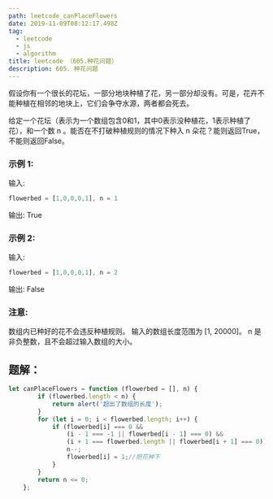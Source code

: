 ```yaml
---
path: leetcode_canPlaceFlowers
date: 2019-11-09T08:12:17.498Z
tag:
  - leetcode
  - js
  - algorithm
title: leetcode （605.种花问题）
description: 605. 种花问题
---
```

假设你有一个很长的花坛，一部分地块种植了花，另一部分却没有。可是，花卉不能种植在相邻的地块上，它们会争夺水源，两者都会死去。

给定一个花坛（表示为一个数组包含0和1，其中0表示没种植花，1表示种植了花），和一个数 n 。能否在不打破种植规则的情况下种入 n 朵花？能则返回True，不能则返回False。

### 示例 1:

输入: 
```javascript
flowerbed = [1,0,0,0,1], n = 1
```
输出: True

### 示例 2:

输入: 
```javascript
flowerbed = [1,0,0,0,1], n = 2
```
输出: False

### 注意:

数组内已种好的花不会违反种植规则。
输入的数组长度范围为 [1, 20000]。
n 是非负整数，且不会超过输入数组的大小。


## 题解：
```javascript	
let canPlaceFlowers = function (flowerbed = [], n) {
		if (flowerbed.length < n) {
			return alert('超出了数组的长度');
		}
		for (let i = 0; i < flowerbed.length; i++) {
			if (flowerbed[i] === 0 &&
				(i - 1 === -1 || flowerbed[i - 1] === 0) &&
				(i + 1 === flowerbed.length || flowerbed[i + 1] === 0)) {
				n--;
				flowerbed[i] = 1;//把花种下
			}
		}
		return n <= 0;
	};
```
